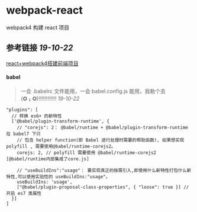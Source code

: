 # webpack-react
webpack4 构建 react 项目

## 参考链接 *19-10-22*
[react+webpack4搭建前端项目](https://www.jianshu.com/p/04e436cf75ba)

#### babel
> 一会 .babelrc 文件能用，一会 babel.config.js 能用，我勒个去 (✪╻✪)‼‼‼‼‼‼ *19-10-22*

```
"plugins": [
  // 转换 es6+ 的新特性
  ['@babel/plugin-transform-runtime', {
    // "corejs": 2： @babel/runtime + @babel/plugin-transform-runtime 在 babel7 下只
    // 包含 helper function(即 Babel 进行处理时需要的帮助函数), 如果想实现 polyfill , 需要使用@babel/runtime-corejs2。
    corejs: 2, // polyfill 需要使用 @babel/runtime-corejs2 [@babel/runtime内部集成了core.js]

    // "useBuildIns":"usage"： 要实现真正的按需引入,即使用什么新特性打包什么新特性,可以使用实验性的 useBuildIns:"usage"。
    useBuildIns: 'usage',
    ["@babel/plugin-proposal-class-properties", { "loose": true }] // 开启 es7 类属性
  }]
]
```
